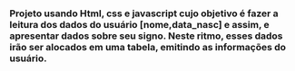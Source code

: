 <h3>
Projeto usando Html, css e javascript cujo objetivo é fazer a leitura dos dados do usuário [nome,data_nasc] e assim, e
apresentar dados sobre seu signo. Neste ritmo, esses dados irão ser alocados em uma tabela, emitindo as informações do usuário.
</h3>
